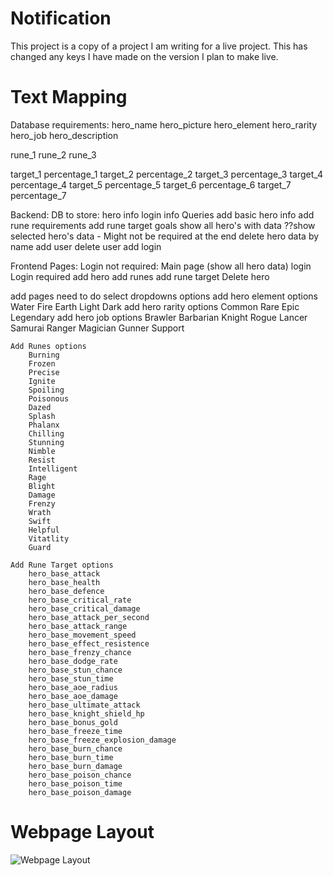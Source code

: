 # Notification

This project is a copy of a project I am writing for a live project. This has changed any keys I have made on the version I plan to make live.

# Text Mapping

Database requirements:
hero_name
hero_picture
hero_element
hero_rarity
hero_job
hero_description

rune_1
rune_2
rune_3

target_1
percentage_1
target_2
percentage_2
target_3
percentage_3
target_4
percentage_4
target_5
percentage_5
target_6
percentage_6
target_7
percentage_7

Backend:
DB to store:
    hero info
    login info
Queries
    add basic hero info
    add rune requirements
    add rune target goals
    show all hero's with data
    ??show selected hero's data - Might not be required at the end
    delete hero data by name
    add user
    delete user
    add login

Frontend Pages:
Login not required:
    Main page (show all hero data)
    login
Login required
    add hero
    add runes
    add rune target
    Delete hero

add pages need to do select dropdowns options
    add hero element options
        Water
        Fire
        Earth
        Light
        Dark
    add hero rarity options
        Common
        Rare
        Epic
        Legendary
    add hero job options
        Brawler
        Barbarian
        Knight
        Rogue
        Lancer
        Samurai
        Ranger
        Magician
        Gunner
        Support

    Add Runes options
        Burning
        Frozen
        Precise
        Ignite
        Spoiling
        Poisonous
        Dazed
        Splash
        Phalanx
        Chilling
        Stunning
        Nimble
        Resist
        Intelligent
        Rage
        Blight
        Damage
        Frenzy
        Wrath
        Swift
        Helpful
        Vitatlity
        Guard

    Add Rune Target options
        hero_base_attack
        hero_base_health
        hero_base_defence
        hero_base_critical_rate
        hero_base_critical_damage
        hero_base_attack_per_second
        hero_base_attack_range
        hero_base_movement_speed
        hero_base_effect_resistence
        hero_base_frenzy_chance
        hero_base_dodge_rate
        hero_base_stun_chance
        hero_base_stun_time
        hero_base_aoe_radius
        hero_base_aoe_damage
        hero_base_ultimate_attack
        hero_base_knight_shield_hp
        hero_base_bonus_gold
        hero_base_freeze_time
        hero_base_freeze_explosion_damage
        hero_base_burn_chance
        hero_base_burn_time
        hero_base_burn_damage
        hero_base_poison_chance
        hero_base_poison_time
        hero_base_poison_damage

# Webpage Layout

![Webpage Layout](https://github.com/Arigith/crush/tree/main/frontend/public/pictures\webpagelayout.jpg)